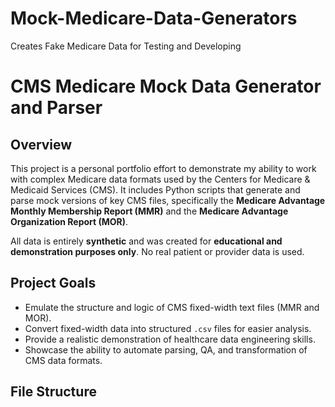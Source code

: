 # Mock-Medicare-Data-Generators
Creates Fake Medicare Data for Testing and Developing

# CMS Medicare Mock Data Generator and Parser

## Overview

This project is a personal portfolio effort to demonstrate my ability to work with complex Medicare data formats used by the Centers for Medicare & Medicaid Services (CMS). It includes Python scripts that generate and parse mock versions of key CMS files, specifically the **Medicare Advantage Monthly Membership Report (MMR)** and the **Medicare Advantage Organization Report (MOR)**.

All data is entirely **synthetic** and was created for **educational and demonstration purposes only**. No real patient or provider data is used.

## Project Goals

- Emulate the structure and logic of CMS fixed-width text files (MMR and MOR).
- Convert fixed-width data into structured `.csv` files for easier analysis.
- Provide a realistic demonstration of healthcare data engineering skills.
- Showcase the ability to automate parsing, QA, and transformation of CMS data formats.

## File Structure

